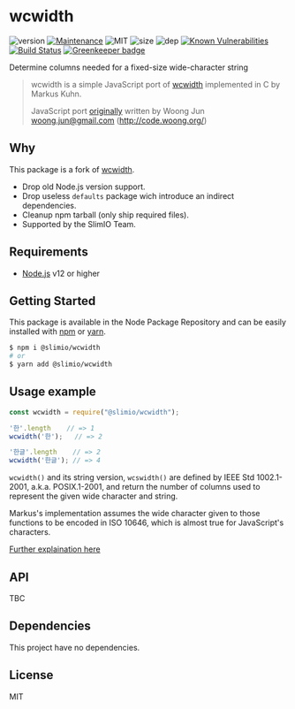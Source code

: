 # wcwidth
![version](https://img.shields.io/badge/dynamic/json.svg?url=https://raw.githubusercontent.com/SlimIO/wcwidth/master/package.json?token=AOgWw3vrgQuu-U4fz1c7yYZyc7XJPNtrks5catjdwA%3D%3D&query=$.version&label=Version)
[![Maintenance](https://img.shields.io/badge/Maintained%3F-yes-green.svg)](https://github.com/SlimIO/wcwidth/commit-activity)
![MIT](https://img.shields.io/github/license/mashape/apistatus.svg)
![size](https://img.shields.io/github/languages/code-size/SlimIO/wcwidth)
![dep](https://img.shields.io/david/SlimIO/wcwidth)
[![Known Vulnerabilities](https://snyk.io//test/github/SlimIO/wcwidth/badge.svg?targetFile=package.json)](https://snyk.io//test/github/SlimIO/wcwidth?targetFile=package.json)
[![Build Status](https://travis-ci.com/SlimIO/wcwidth.svg?branch=master)](https://travis-ci.com/SlimIO/wcwidth)
[![Greenkeeper badge](https://badges.greenkeeper.io/SlimIO/wcwidth.svg)](https://greenkeeper.io/)

Determine columns needed for a fixed-size wide-character string

> wcwidth is a simple JavaScript port of [wcwidth](http://man7.org/linux/man-pages/man3/wcswidth.3.html) implemented in C by Markus Kuhn.
>
> JavaScript port [originally](https://github.com/mycoboco/wcwidth.js) written by Woong Jun <woong.jun@gmail.com> (http://code.woong.org/)

## Why

This package is a fork of [wcwidth](https://github.com/timoxley/wcwidth#readme).

- Drop old Node.js version support.
- Drop useless `defaults` package wich introduce an indirect dependencies.
- Cleanup npm tarball (only ship required files).
- Supported by the SlimIO Team.

## Requirements
- [Node.js](https://nodejs.org/en/) v12 or higher

## Getting Started

This package is available in the Node Package Repository and can be easily installed with [npm](https://docs.npmjs.com/getting-started/what-is-npm) or [yarn](https://yarnpkg.com).

```bash
$ npm i @slimio/wcwidth
# or
$ yarn add @slimio/wcwidth
```

## Usage example

```js
const wcwidth = require("@slimio/wcwidth");

'한'.length    // => 1
wcwidth('한');   // => 2

'한글'.length    // => 2
wcwidth('한글'); // => 4
```

`wcwidth()` and its string version, `wcswidth()` are defined by IEEE Std
1002.1-2001, a.k.a. POSIX.1-2001, and return the number of columns used
to represent the given wide character and string.

Markus's implementation assumes the wide character given to those
functions to be encoded in ISO 10646, which is almost true for
JavaScript's characters.

[Further explaination here](https://github.com/timoxley/wcwidth/tree/master/docs)

## API
TBC

## Dependencies
This project have no dependencies.

## License
MIT
